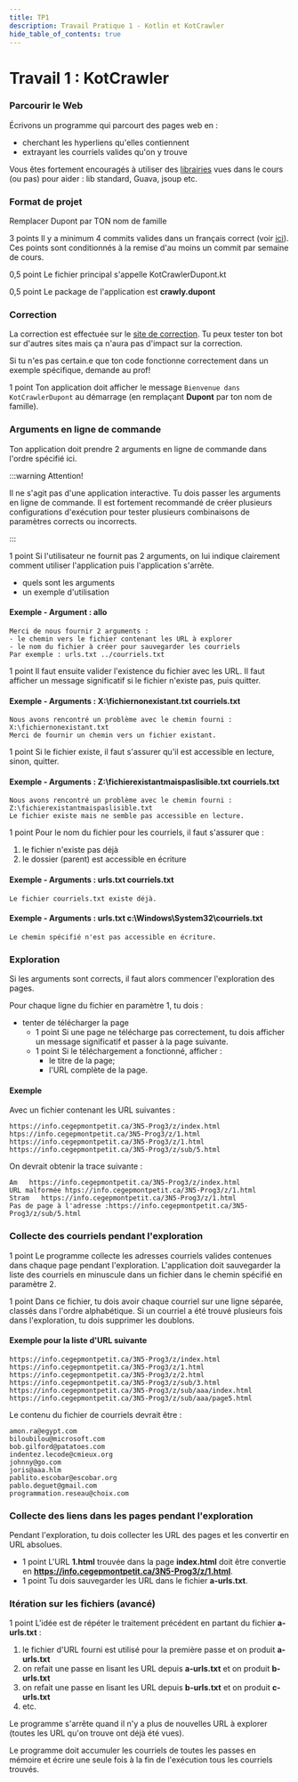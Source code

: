 ```yaml
---
title: TP1
description: Travail Pratique 1 - Kotlin et KotCrawler
hide_table_of_contents: true
---
```


# Travail 1 : KotCrawler

<Row>

<Column>

### Parcourir le Web

Écrivons un programme qui parcourt des pages web en :

- cherchant les hyperliens qu'elles contiennent
- extrayant les courriels valides qu'on y trouve

Vous êtes fortement encouragés à utiliser des [librairies](../cours/librairies-tierces) vues dans le cours (ou pas) pour aider :
lib standard, Guava, jsoup etc.

</Column>

<Column>

### Format de projet

&#8203;<Highlight color="caution">Remplacer Dupont par TON nom de famille</Highlight>

&#8203;<Highlight color="tip">3 points</Highlight>
Il y a minimum 4 commits valides dans un français correct (voir [ici](https://info.cegepmontpetit.ca/git)).
Ces points sont conditionnés à la remise d'au moins un commit par semaine de cours.

&#8203;<Highlight color="tip">0,5 point</Highlight>
Le fichier principal s'appelle KotCrawlerDupont.kt

&#8203;<Highlight color="tip">0,5 point</Highlight>
Le package de l'application est **crawly.dupont**

</Column>

<Column>

### Correction

La correction est effectuée sur le [site de correction](pathname:///z/index.html). Tu peux tester ton bot sur d'autres sites mais ça n'aura
pas d'impact sur la correction.

Si tu n'es pas certain.e que ton code fonctionne correctement dans un exemple spécifique, demande au prof!

</Column>

</Row>

&#8203;<Highlight color="tip">1 point</Highlight>
Ton application doit afficher le message
`Bienvenue dans KotCrawlerDupont`
au démarrage (en remplaçant **Dupont** par ton nom de famille).

### Arguments en ligne de commande

Ton application doit prendre 2 arguments en ligne de commande dans l'ordre spécifié ici.

:::warning Attention!

Il ne s'agit pas d'une application interactive. Tu dois passer les arguments en ligne de commande. Il est fortement recommandé de créer plusieurs configurations d'exécution pour tester plusieurs combinaisons de paramètres corrects ou incorrects.

:::

&#8203;<Highlight color="tip">1 point</Highlight> Si l'utilisateur ne fournit pas 2 arguments, on lui indique clairement comment utiliser l'application puis l'application s'arrête.

- quels sont les arguments
- un exemple d'utilisation

#### Exemple - Argument : **allo**

```
Merci de nous fournir 2 arguments :
- le chemin vers le fichier contenant les URL à explorer
- le nom du fichier à créer pour sauvegarder les courriels
Par exemple : urls.txt ../courriels.txt
```

&#8203;<Highlight color="tip">1 point</Highlight>
Il faut ensuite valider l'existence du fichier avec les URL.
Il faut afficher un message significatif si le fichier n'existe pas, puis quitter.

#### Exemple - Arguments : **X:\fichiernonexistant.txt courriels.txt**

```
Nous avons rencontré un problème avec le chemin fourni : X:\fichiernonexistant.txt
Merci de fournir un chemin vers un fichier existant.
```

&#8203;<Highlight color="tip">1 point</Highlight>
Si le fichier existe, il faut s'assurer qu'il est accessible en lecture, sinon, quitter.

#### Exemple - Arguments : **Z:\fichierexistantmaispaslisible.txt courriels.txt**

```
Nous avons rencontré un problème avec le chemin fourni : Z:\fichierexistantmaispaslisible.txt
Le fichier existe mais ne semble pas accessible en lecture.
```

&#8203;<Highlight color="tip">1 point</Highlight>
Pour le nom du fichier pour les courriels, il faut s'assurer que :

1. le fichier n'existe pas déjà
2. le dossier (parent) est accessible en écriture

#### Exemple - Arguments : **urls.txt courriels.txt**

```
Le fichier courriels.txt existe déjà.
```

#### Exemple - Arguments : **urls.txt c:\Windows\System32\courriels.txt**

```
Le chemin spécifié n'est pas accessible en écriture.
```

### Exploration

Si les arguments sont corrects, il faut alors commencer l'exploration des pages.

Pour chaque ligne du fichier en paramètre 1, tu dois :

- tenter de télécharger la page
  - &#8203;<Highlight color="tip">1 point</Highlight> Si une page ne télécharge pas correctement, tu dois afficher un message significatif et passer à la page suivante.
  - &#8203;<Highlight color="tip">1 point</Highlight> Si le téléchargement a fonctionné, afficher :
    - le titre de la page;
    - l'URL complète de la page.

#### Exemple

Avec un fichier contenant les URL suivantes :

```
https://info.cegepmontpetit.ca/3N5-Prog3/z/index.html
htps://info.cegepmontpetit.ca/3N5-Prog3/z/1.html
https://info.cegepmontpetit.ca/3N5-Prog3/z/1.html
https://info.cegepmontpetit.ca/3N5-Prog3/z/sub/5.html
```

On devrait obtenir la trace suivante :

```
Am   https://info.cegepmontpetit.ca/3N5-Prog3/z/index.html
URL malformée htps://info.cegepmontpetit.ca/3N5-Prog3/z/1.html
Stram   https://info.cegepmontpetit.ca/3N5-Prog3/z/1.html
Pas de page à l'adresse :https://info.cegepmontpetit.ca/3N5-Prog3/z/sub/5.html
```

### Collecte des courriels pendant l'exploration

&#8203;<Highlight color="tip">1 point</Highlight>
Le programme collecte les adresses courriels valides contenues dans chaque page pendant l'exploration.
L'application doit sauvegarder la liste des courriels en minuscule
dans un fichier dans le chemin spécifié en paramètre 2.

&#8203;<Highlight color="tip">1 point</Highlight>
Dans ce fichier, tu dois avoir chaque courriel sur une ligne séparée, classés dans l'ordre alphabétique.
Si un courriel a été trouvé plusieurs fois dans l'exploration, tu dois supprimer les doublons.

#### Exemple pour la liste d'URL suivante

```
https://info.cegepmontpetit.ca/3N5-Prog3/z/index.html
https://info.cegepmontpetit.ca/3N5-Prog3/z/1.html
https://info.cegepmontpetit.ca/3N5-Prog3/z/2.html
https://info.cegepmontpetit.ca/3N5-Prog3/z/sub/3.html
https://info.cegepmontpetit.ca/3N5-Prog3/z/sub/aaa/index.html
https://info.cegepmontpetit.ca/3N5-Prog3/z/sub/aaa/page5.html
```

Le contenu du fichier de courriels devrait être :

```
amon.ra@egypt.com
biloubilou@microsoft.com
bob.gilford@patatoes.com
indentez.lecode@cmieux.org
johnny@go.com
joris@aaa.hlm
pablito.escobar@escobar.org
pablo.deguet@gmail.com
programmation.reseau@choix.com
```

### Collecte des liens dans les pages pendant l'exploration

Pendant l'exploration, tu dois collecter les URL des pages et les convertir en URL absolues.

- &#8203;<Highlight color="tip">1 point</Highlight> L'URL **1.html** trouvée dans la page **index.html** doit être convertie en **https://info.cegepmontpetit.ca/3N5-Prog3/z/1.html**.
- &#8203;<Highlight color="tip">1 point</Highlight> Tu dois sauvegarder les URL dans le fichier **a-urls.txt**.

### Itération sur les fichiers (avancé)

&#8203;<Highlight color="tip">1 point</Highlight>
L'idée est de répéter le traitement précédent en partant du fichier **a-urls.txt** :

1. le fichier d'URL fourni est utilisé pour la première passe et on produit **a-urls.txt**
2. on refait une passe en lisant les URL depuis **a-urls.txt** et on produit **b-urls.txt**
3. on refait une passe en lisant les URL depuis **b-urls.txt** et on produit **c-urls.txt**
4. etc.

Le programme s'arrête quand il n'y a plus de nouvelles URL à explorer (toutes les URL qu'on trouve ont déjà été vues).

Le programme doit accumuler les courriels de toutes les passes en mémoire et écrire une seule fois à la fin de
l'exécution tous les courriels trouvés.
